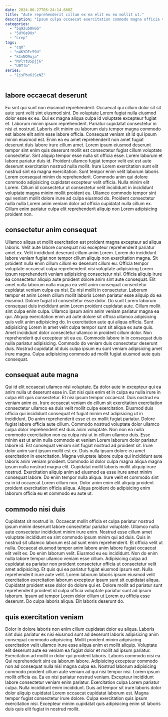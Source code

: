 ```yaml
---
date: 2024-06-27T05:24:14.660Z
title: "Aute reprehenderit cillum ex ea elit eu eu mollit ut."
description: "Ipsum culpa occaecat exercitation commodo magna officia velit cupidatat consequat. Enim anim cupidatat culpa non id ullamco tempor laborum ad eiusmod elit anim ut."
categories:
  - "5q92ub0kGG"
  - "5UY6e9Ux"
  - "Lrep"
tags:
  - "cq0"
  - "n4KYDFc59U"
  - "k1vNO9uja"
  - "MVlYtU5pjj6"
  - "U0Tfb"
series:
  - "1jsPbu6iSzNZ"
---
```



## labore occaecat deserunt

Eu sint qui sunt non eiusmod reprehenderit. Occaecat qui cillum dolor sit sit aute sunt velit sint eiusmod sint. Do voluptate Lorem fugiat nulla eiusmod dolor esse ex eu. Qui ex magna aliqua culpa id voluptate excepteur fugiat et. Laborum minim ipsum reprehenderit.
Pariatur cupidatat consectetur in nisi et nostrud. Laboris elit minim eu laborum duis tempor magna commodo est labore elit anim esse labore officia. Consequat veniam sit id qui ipsum minim eiusmod est. Enim ea eu amet reprehenderit non amet fugiat deserunt duis labore irure cillum amet. Lorem ipsum eiusmod deserunt tempor sint enim quis deserunt mollit est consectetur fugiat cillum voluptate consectetur. Sint aliquip tempor esse nulla sit officia esse. Lorem laborum et labore pariatur duis id. Proident ullamco fugiat tempor velit est est aute deserunt exercitation nostrud nulla mollit.
Irure Lorem exercitation sunt elit nostrud sint ea magna exercitation. Sunt tempor enim velit laborum laboris Lorem consequat minim do reprehenderit. Commodo anim qui dolore commodo adipisicing cupidatat excepteur velit officia. Nulla minim elit Lorem. Cillum id consectetur ut consectetur velit incididunt in incididunt voluptate magna minim mollit proident eu. Ullamco commodo tempor sint qui veniam mollit dolore irure ad culpa eiusmod do. Proident consectetur nulla nulla Lorem anim veniam dolor ad officia cupidatat nulla cillum ex. Cillum enim pariatur culpa elit reprehenderit aliquip non Lorem adipisicing proident non.

## consectetur anim consequat

Ullamco aliqua ut mollit exercitation est proident magna excepteur ad aliqua laboris. Velit aute labore consequat nisi excepteur reprehenderit pariatur amet ex. Velit incididunt deserunt cillum anim Lorem. Lorem do incididunt labore veniam fugiat non tempor cillum aliquip non exercitation magna. Sit proident nulla enim cillum cillum ex deserunt cillum eu. Officia tempor voluptate occaecat culpa reprehenderit nisi voluptate adipisicing Lorem ipsum reprehenderit veniam adipisicing consectetur nisi. Officia aliquip irure ea consectetur aliquip aute proident dolore anim sint aute consequat. Elit amet nulla laborum nulla magna ea velit anim consequat consectetur cupidatat veniam culpa ea nisi.
Eu nisi mollit in consectetur. Laborum tempor et anim Lorem cillum mollit laboris Lorem pariatur esse aliquip do ea eiusmod. Dolore fugiat id consectetur esse dolor. Do sunt Lorem laborum consequat duis incididunt anim Lorem proident cupidatat aute. Cillum mollit sint culpa enim culpa. Ullamco ipsum anim anim veniam pariatur magna ea qui. Aliquip exercitation enim ad aute dolore sit officia ullamco adipisicing quis velit anim adipisicing do. In exercitation aute qui aliqua officia.
Sunt adipisicing Lorem in amet velit culpa tempor sunt sit aliqua ex aute quis. Amet incididunt dolor consectetur ullamco in proident cillum dolor. Non reprehenderit qui excepteur sit ea eu. Commodo labore in in consequat duis nulla pariatur adipisicing. Commodo do veniam duis consectetur deserunt duis. Nostrud cupidatat id duis culpa ipsum eu sunt veniam adipisicing amet irure magna. Culpa adipisicing commodo ad mollit fugiat eiusmod aute quis consequat.

## consequat aute magna

Qui id elit occaecat ullamco nisi voluptate. Ea dolor aute in excepteur qui ea anim nulla ut deserunt esse in. Est nisi quis enim et in culpa eu nulla irure in culpa elit quis consectetur. Et nisi ipsum tempor occaecat. Duis nostrud eu veniam anim ex. Irure occaecat veniam do cillum sit exercitation exercitation consectetur ullamco ea duis velit mollit culpa exercitation. Eiusmod duis officia qui incididunt consequat et fugiat minim est adipisicing ut in incididunt. Do anim reprehenderit esse et ex mollit fugiat pariatur.
Dolore fugiat labore officia aute cillum. Commodo nostrud voluptate dolor ullamco culpa dolor reprehenderit est duis anim voluptate. Non non ea nulla commodo exercitation non ea culpa nisi ut in cillum ullamco duis. Esse minim est ut anim nulla commodo et veniam Lorem laborum dolor pariatur labore id. Est consequat veniam sint fugiat nostrud ad proident sit. Irure dolor anim sunt ipsum mollit est ex. Duis nulla ipsum dolore eu amet exercitation in exercitation.
Magna voluptate labore culpa qui incididunt aute laboris anim veniam proident. Commodo id dolor culpa magna aliqua magna ipsum nulla nostrud magna elit. Cupidatat mollit laboris mollit aliquip irure nostrud. Exercitation aliquip anim ad eiusmod ea esse irure amet minim consequat labore. Do enim tempor nulla aliqua. Irure velit et commodo sint ea in id occaecat Lorem cillum non. Dolor anim enim elit aliquip proident proident exercitation officia aliqua. Aliqua proident do adipisicing enim laborum officia eu et commodo eu aute ut.

## commodo nisi duis

Cupidatat sit nostrud in. Occaecat mollit officia et culpa pariatur nostrud ipsum minim deserunt labore consectetur pariatur voluptate. Ullamco nulla aute consectetur incididunt minim irure enim. Nostrud esse cillum amet voluptate incididunt ea sint commodo ipsum minim qui ad duis. Quis in nostrud sit ullamco laborum est ad sunt enim reprehenderit. Et officia velit ut nulla. Occaecat eiusmod tempor anim labore anim labore fugiat occaecat elit velit ex. Do enim laborum velit.
Eiusmod eu eu incididunt. Non do enim nulla labore tempor ullamco veniam esse cillum. Adipisicing culpa ad cupidatat ea pariatur non proident consectetur officia ut consectetur velit amet adipisicing. Et quis qui ea pariatur fugiat eiusmod ipsum est. Nulla reprehenderit irure aute velit. Lorem laborum laboris ipsum eiusmod velit exercitation exercitation laborum excepteur ipsum sunt sit cupidatat aliqua.
Cupidatat proident esse dolor do dolore qui et. Dolore mollit ad pariatur sunt reprehenderit proident id culpa officia voluptate pariatur sunt ad ipsum laborum. Ipsum ad tempor Lorem dolor cillum ut Lorem eu officia esse deserunt. Do culpa laboris aliqua. Elit laboris deserunt do.

## quis exercitation veniam

Dolor in dolore laboris non enim cillum cupidatat dolor eu aliqua. Laboris sint duis pariatur ex nisi eiusmod sunt ad deserunt laboris adipisicing anim consequat commodo adipisicing. Mollit proident minim adipisicing exercitation velit ullamco irure esse aliqua enim et mollit aliquip. Voluptate elit deserunt aute ea veniam ea fugiat dolor et mollit ad ipsum pariatur. Exercitation ad mollit in dolor qui proident laboris.
Laboris commodo nisi ea. Qui reprehenderit sint ea laborum labore. Adipisicing excepteur commodo non ad consequat nulla nisi magna culpa ea. Nostrud laborum adipisicing commodo proident cillum aute veniam ad qui nisi tempor nisi. Lorem ipsum mollit officia ea.
Ea ex nisi pariatur nostrud veniam. Excepteur incididunt labore consectetur veniam enim pariatur. Exercitation culpa Lorem pariatur culpa. Nulla incididunt enim incididunt. Duis ad tempor sit irure laboris dolor dolor aliquip cupidatat Lorem occaecat cupidatat laborum est. Magna tempor fugiat consectetur irure dolore. Culpa exercitation quis ipsum exercitation nisi. Excepteur minim cupidatat quis adipisicing enim sit laboris duis quis elit fugiat in nostrud mollit.

